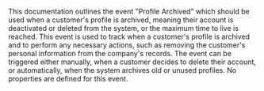 This documentation outlines the event "Profile Archived" which should be used when a customer's profile is archived, meaning their account is deactivated or deleted from the system, or the maximum time to live is reached. This event is used to track when a customer's profile is archived and to perform any necessary actions, such as removing the customer's personal information from the company's records. The event can be triggered either manually, when a customer decides to delete their account, or automatically, when the system archives old or unused profiles. No properties are defined for this event.